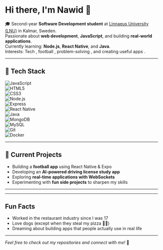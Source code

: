 # Hi there, I'm Nawid 👋

🎓 Second-year **Software Development student** at [Linnaeus University (LNU)](https://lnu.se/) in Kalmar, Sweden.  
 Passionate about **web development**, **JavaScript**, and building **real-world applications**.  
 Currently learning: **Node.js**, **React Native**, and **Java**.  
 Interests: Tech , football , problem-solving , and creating useful apps .  

---

## 🔧 Tech Stack
![JavaScript](https://img.shields.io/badge/-JavaScript-F7DF1E?style=flat&logo=javascript&logoColor=000)  
![HTML5](https://img.shields.io/badge/-HTML5-E34F26?style=flat&logo=html5&logoColor=fff)  
![CSS3](https://img.shields.io/badge/-CSS3-1572B6?style=flat&logo=css3&logoColor=fff)  
![Node.js](https://img.shields.io/badge/-Node.js-339933?style=flat&logo=node.js&logoColor=fff)  
![Express](https://img.shields.io/badge/-Express-000000?style=flat&logo=express&logoColor=fff)  
![React Native](https://img.shields.io/badge/-React%20Native-61DAFB?style=flat&logo=react&logoColor=000)  
![Java](https://img.shields.io/badge/-Java-007396?style=flat&logo=java&logoColor=fff)  
![MongoDB](https://img.shields.io/badge/-MongoDB-47A248?style=flat&logo=mongodb&logoColor=fff)  
![MySQL](https://img.shields.io/badge/-MySQL-4479A1?style=flat&logo=mysql&logoColor=fff)  
![Git](https://img.shields.io/badge/-Git-F05032?style=flat&logo=git&logoColor=fff)  
![Docker](https://img.shields.io/badge/-Docker-2496ED?style=flat&logo=docker&logoColor=fff)  

---

## 📌 Current Projects
-  Building a **football app** using React Native & Expo  
-  Developing an **AI-powered driving license study app**  
-  Exploring **real-time applications with WebSockets**  
-  Experimenting with **fun side projects** to sharpen my skills  

---

---

##  Fun Facts
-  Worked in the restaurant industry since I was 17  
-  Love dogs (except when they steal my pizza 🍕😂)  
-  Dreaming about building apps that people actually use in real life  

---

 *Feel free to check out my repositories and connect with me!* 🚀
